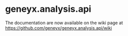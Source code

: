 # geneyx.analysis.api
The documentation are now available on the wiki page at https://github.com/geneyx/geneyx.analysis.api/wiki



